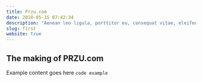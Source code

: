 ```yaml
---
title: Przu.com
date: 2018-05-15 07:42:34
description: "Aenean leo ligula, porttitor eu, consequat vitae, eleifend ac, enim. Aliquam lorem ante, dapibus in, viverra quis, feugiat a, tellus. Phasellus viverra nulla ut metus varius laoreet."
slug: first
website: true
---
```


## The making of PRZU.com

Example content goes here
`code example`